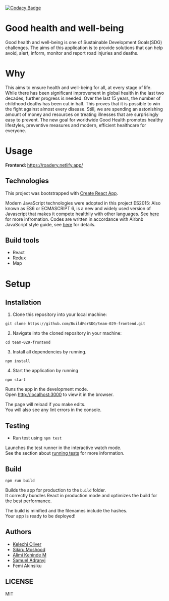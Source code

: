 
[![Codacy Badge](https://api.codacy.com/project/badge/Grade/f9d695bafaec4e4d980d571bb5932bfb)](https://app.codacy.com/gh/BuildForSDG/team-029-frontend?utm_source=github.com&utm_medium=referral&utm_content=BuildForSDG/team-029-frontend&utm_campaign=Badge_Grade_Settings)
# Good health and well-being
Good health and well-being is one of Sustainable Development Goals(SDG) challenges. The aims of this application is to provide solutions that can help avoid, alert, inform, monitor and report road injuries and deaths.

# Why
This aims to ensure health and well-being for all, at every stage of life. While there has been significant improvement in global health in the last two decades, further progress is needed. Over the last 15 years, the number of childhood deaths has been cut in half. This proves that it is possible to win the fight against almost every disease. Still, we are spending an astonishing amount of money and resources on treating illnesses that are surprisingly easy to prevent. The new goal for worldwide Good Health promotes healthy lifestyles, preventive measures and modern, efficient healthcare for everyone.

# Usage
<b> Frontend: </b> https://roadery.netlify.app/

## Technologies

This project was bootstrapped with [Create React App](https://github.com/facebook/create-react-app).

Modern JavaScript technologies were adopted in this project
ES2015: Also known as ES6 or ECMASCRIPT 6, is a new and widely used version of Javascript
that makes it compete healthily with other languages. See [here](https://en.wikipedia.org/wiki/ECMAScript) for more infromation.
Codes are written in accordance with Airbnb JavaScript style guide, see [here](https://github.com/airbnb/javascript) for details.

## Build tools
- React
- Redux
- Map

# Setup

## Installation

1. Clone this repository into your local machine:
```
git clone https://github.com/BuildForSDG/team-029-frontend.git
```
2. Navigate into the cloned repository in your machine:
```
cd team-029-frontend
```
3. Install all dependencies by running.
```
npm install
```

4. Start the application by running
```
npm start
```
Runs the app in the development mode.<br />
Open [http://localhost:3000](http://localhost:3000) to view it in the browser.

The page will reload if you make edits.<br />
You will also see any lint errors in the console.

## Testing
- Run test using `npm test`  

Launches the test runner in the interactive watch mode.<br />
See the section about [running tests](https://facebook.github.io/create-react-app/docs/running-tests) for more information.

## Build

 `npm run build`

Builds the app for production to the `build` folder.<br />
It correctly bundles React in production mode and optimizes the build for the best performance.

The build is minified and the filenames include the hashes.<br />
Your app is ready to be deployed!


## Authors
- [Kelechi Oliver](https://github.com/Oliver-ke)
- [Sikiru Moshood](https://github.com/sikiru-moshood)
- [Alimi Kehinde M](https://github.com/marusoft)
- [Samuel Adranyi](https://github.com/sadranyi)
- Femi Akinsiku

## LICENSE
MIT

